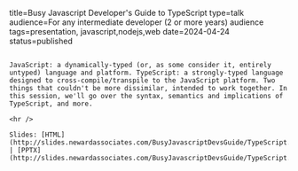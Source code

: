 title=Busy Javascript Developer's Guide to TypeScript
type=talk
audience=For any intermediate developer (2 or more years) audience
tags=presentation, javascript,nodejs,web
date=2024-04-24
status=published
~~~~~~

JavaScript: a dynamically-typed (or, as some consider it, entirely untyped) language and platform. TypeScript: a strongly-typed language designed to cross-compile/transpile to the JavaScript platform. Two things that couldn't be more dissimilar, intended to work together. In this session, we'll go over the syntax, semantics and implications of TypeScript, and more.
    
<hr />

Slides: [HTML](http://slides.newardassociates.com/BusyJavascriptDevsGuide/TypeScript.html) | [PPTX](http://slides.newardassociates.com/BusyJavascriptDevsGuide/TypeScript.pptx)
